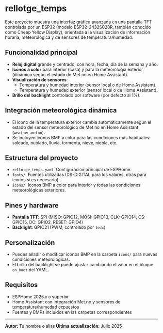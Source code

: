 # rellotge_temps

Este proyecto muestra una interfaz gráfica avanzada en una pantalla TFT controlada por un ESP32 (modelo ESP32-2432S028R, también conocido como Cheap Yellow Display), orientada a la visualización de información horaria, meteorológica y de sensores de temperatura/humedad.

## Funcionalidad principal
- **Reloj digital** grande y centrado, con hora, fecha, día de la semana y año.
- **Iconos a color** para interior (casa) y para la meteorología exterior (dinámico según el estado de Met.no en Home Assistant).
- **Visualización de sensores**:
  - Temperatura y humedad interior (sensor local o de Home Assistant).
  - Temperatura y humedad exterior (sensor local o de Home Assistant).
- **Brillo del backlight** controlado por software (por defecto al 1%).

## Integración meteorológica dinámica
- El icono de la temperatura exterior cambia automáticamente según el estado del sensor meteorológico de Met.no en Home Assistant (`weather.metno`).
- Se incluyen iconos BMP a color para las condiciones más habituales: soleado, nublado, lluvia, tormenta, nieve, niebla, etc.

## Estructura del proyecto
- `rellotge_temps.yaml`: Configuración principal de ESPHome.
- `fonts/`: Fuentes utilizadas (DS-DIGITAL para los valores, otras para iconos si es necesario).
- `icons/`: Iconos BMP a color para interior y todas las condiciones meteorológicas exteriores.

## Pines y hardware
- **Pantalla TFT**: SPI (MISO: GPIO12, MOSI: GPIO13, CLK: GPIO14, CS: GPIO15, DC: GPIO2, RESET: GPIO4)
- **Backlight**: GPIO21 (PWM, controlado por `ledc`)

## Personalización
- Puedes añadir o modificar iconos BMP en la carpeta `icons/` para nuevas condiciones meteorológicas.
- El brillo del backlight se puede ajustar cambiando el valor en el bloque `on_boot` del YAML.

## Requisitos
- ESPHome 2025.x o superior
- Home Assistant con integración Met.no y sensores de temperatura/humedad expuestos
- Fuentes y BMPs incluidos en las carpetas correspondientes

---

**Autor:** Tu nombre o alias
**Última actualización:** Julio 2025 